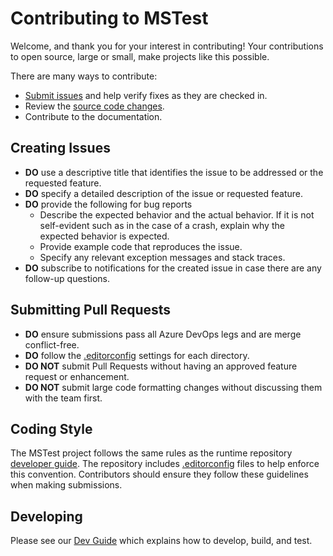 # Contributing to MSTest

Welcome, and thank you for your interest in contributing! Your contributions to open source, large or small, make projects like this possible.

There are many ways to contribute:

- [Submit issues](https://github.com/Microsoft/testfx/issues) and help verify fixes as they are checked in.
- Review the [source code changes](https://github.com/Microsoft/testfx/pulls).
- Contribute to the documentation.

## Creating Issues

- **DO** use a descriptive title that identifies the issue to be addressed or the requested feature.
- **DO** specify a detailed description of the issue or requested feature.
- **DO** provide the following for bug reports
  - Describe the expected behavior and the actual behavior. If it is not self-evident such as in the case of a crash, explain why the expected behavior is expected.
  - Provide example code that reproduces the issue.
  - Specify any relevant exception messages and stack traces.
- **DO** subscribe to notifications for the created issue in case there are any follow-up questions.

## Submitting Pull Requests

- **DO** ensure submissions pass all Azure DevOps legs and are merge conflict-free.
- **DO** follow the [.editorconfig](http://editorconfig.org/) settings for each directory.
- **DO NOT** submit Pull Requests without having an approved feature request or enhancement.
- **DO NOT** submit large code formatting changes without discussing them with the team first.

## Coding Style

The MSTest project follows the same rules as the runtime repository [developer guide](https://github.com/dotnet/runtime/blob/main/docs/coding-guidelines/coding-style.md).
The repository includes [.editorconfig](http://editorconfig.org) files to help enforce this convention.
Contributors should ensure they follow these guidelines when making submissions.

## Developing

Please see our [Dev Guide](./docs/dev-guide.md) which explains how to develop, build, and test.
